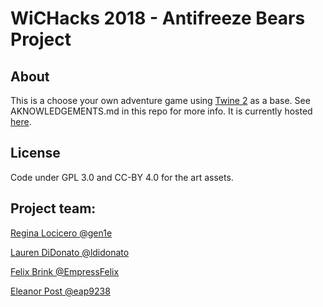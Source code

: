 # WiCHacks 2018 - Antifreeze Bears Project

## About
This is a choose your own adventure game using [Twine 2](https://github.com/klembot/twinejs) as a base. See AKNOWLEDGEMENTS.md in this repo for more info. It is currently hosted [here](https://gen1e.github.io/antifreezebears/).

## License
Code under GPL 3.0 and CC-BY 4.0 for the art assets.

## Project team:
[Regina Locicero @gen1e](https://github.com/gen1e)

[Lauren DiDonato @ldidonato](https://github.com/ldidonato)

[Felix Brink @EmpressFelix](https://github.com/EmpressFelix)

[Eleanor Post @eap9238](https://github.com/eap9238)
